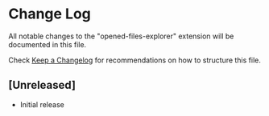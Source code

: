 # Change Log

All notable changes to the "opened-files-explorer" extension will be documented in this file.

Check [Keep a Changelog](http://keepachangelog.com/) for recommendations on how to structure this file.

## [Unreleased]

- Initial release